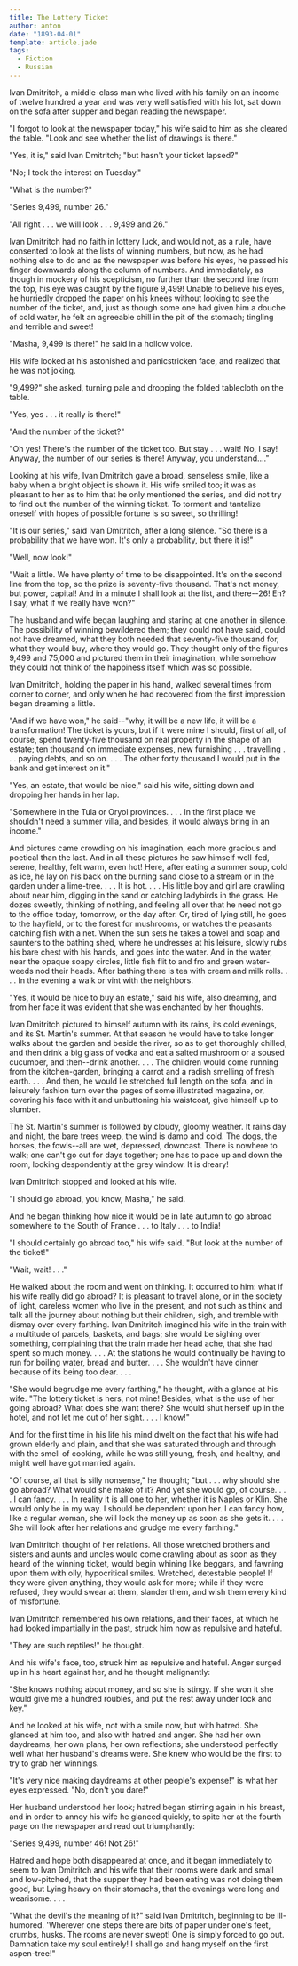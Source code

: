 ```yaml
---
title: The Lottery Ticket
author: anton
date: "1893-04-01"
template: article.jade
tags:
  - Fiction
  - Russian
---
```


Ivan Dmitritch, a middle-class man who lived with his family on an income of twelve hundred a year and was very well satisfied with his lot, sat down on the sofa after supper and began reading the newspaper. <span class="more"></span>

"I forgot to look at the newspaper today," his wife said to him as she cleared the table. "Look and see whether the list of drawings is there."

"Yes, it is," said Ivan Dmitritch; "but hasn't your ticket lapsed?"

"No; I took the interest on Tuesday."

"What is the number?"

"Series 9,499, number 26."

"All right . . . we will look . . . 9,499 and 26."

Ivan Dmitritch had no faith in lottery luck, and would not, as a rule, have consented to look at the lists of winning numbers, but now, as he had nothing else to do and as the newspaper was before his eyes, he passed his finger downwards along the column of numbers. And immediately, as though in mockery of his scepticism, no further than the second line from the top, his eye was caught by the figure 9,499! Unable to believe his eyes, he hurriedly dropped the paper on his knees without looking to see the number of the ticket, and, just as though some one had given him a douche of cold water, he felt an agreeable chill in the pit of the stomach; tingling and terrible and sweet!

"Masha, 9,499 is there!" he said in a hollow voice.

His wife looked at his astonished and panicstricken face, and realized that he was not joking.

"9,499?" she asked, turning pale and dropping the folded tablecloth on the table.

"Yes, yes . . . it really is there!"

"And the number of the ticket?"

"Oh yes! There's the number of the ticket too. But stay . . . wait! No, I say! Anyway, the number of our series is there! Anyway, you understand...."

Looking at his wife, Ivan Dmitritch gave a broad, senseless smile, like a baby when a bright object is shown it. His wife smiled too; it was as pleasant to her as to him that he only mentioned the series, and did not try to find out the number of the winning ticket. To torment and tantalize oneself with hopes of possible fortune is so sweet, so thrilling!

"It is our series," said Ivan Dmitritch, after a long silence. "So there is a probability that we have won. It's only a probability, but there it is!"

"Well, now look!"

"Wait a little. We have plenty of time to be disappointed. It's on the second line from the top, so the prize is seventy-five thousand. That's not money, but power, capital! And in a minute I shall look at the list, and there--26! Eh? I say, what if we really have won?"

The husband and wife began laughing and staring at one another in silence. The possibility of winning bewildered them; they could not have said, could not have dreamed, what they both needed that seventy-five thousand for, what they would buy, where they would go. They thought only of the figures 9,499 and 75,000 and pictured them in their imagination, while somehow they could not think of the happiness itself which was so possible.

Ivan Dmitritch, holding the paper in his hand, walked several times from corner to corner, and only when he had recovered from the first impression began dreaming a little.

"And if we have won," he said--"why, it will be a new life, it will be a transformation! The ticket is yours, but if it were mine I should, first of all, of course, spend twenty-five thousand on real property in the shape of an estate; ten thousand on immediate expenses, new furnishing . . . travelling . . . paying debts, and so on. . . . The other forty thousand I would put in the bank and get interest on it."

"Yes, an estate, that would be nice," said his wife, sitting down and dropping her hands in her lap.

"Somewhere in the Tula or Oryol provinces. . . . In the first place we shouldn't need a summer villa, and besides, it would always bring in an income."

And pictures came crowding on his imagination, each more gracious and poetical than the last. And in all these pictures he saw himself well-fed, serene, healthy, felt warm, even hot! Here, after eating a summer soup, cold as ice, he lay on his back on the burning sand close to a stream or in the garden under a lime-tree. . . . It is hot. . . . His little boy and girl are crawling about near him, digging in the sand or catching ladybirds in the grass. He dozes sweetly, thinking of nothing, and feeling all over that he need not go to the office today, tomorrow, or the day after. Or, tired of lying still, he goes to the hayfield, or to the forest for mushrooms, or watches the peasants catching fish with a net. When the sun sets he takes a towel and soap and saunters to the bathing shed, where he undresses at his leisure, slowly rubs his bare chest with his hands, and goes into the water. And in the water, near the opaque soapy circles, little fish flit to and fro and green water-weeds nod their heads. After bathing there is tea with cream and milk rolls. . . . In the evening a walk or vint with the neighbors.

"Yes, it would be nice to buy an estate," said his wife, also dreaming, and from her face it was evident that she was enchanted by her thoughts.

Ivan Dmitritch pictured to himself autumn with its rains, its cold evenings, and its St. Martin's summer. At that season he would have to take longer walks about the garden and beside the river, so as to get thoroughly chilled, and then drink a big glass of vodka and eat a salted mushroom or a soused cucumber, and then--drink another. . . . The children would come running from the kitchen-garden, bringing a carrot and a radish smelling of fresh earth. . . . And then, he would lie stretched full length on the sofa, and in leisurely fashion turn over the pages of some illustrated magazine, or, covering his face with it and unbuttoning his waistcoat, give himself up to slumber.

The St. Martin's summer is followed by cloudy, gloomy weather. It rains day and night, the bare trees weep, the wind is damp and cold. The dogs, the horses, the fowls--all are wet, depressed, downcast. There is nowhere to walk; one can't go out for days together; one has to pace up and down the room, looking despondently at the grey window. It is dreary!

Ivan Dmitritch stopped and looked at his wife.

"I should go abroad, you know, Masha," he said.

And he began thinking how nice it would be in late autumn to go abroad somewhere to the South of France . . . to Italy . . . to India!

"I should certainly go abroad too," his wife said. "But look at the number of the ticket!"

"Wait, wait! . . ."

He walked about the room and went on thinking. It occurred to him: what if his wife really did go abroad? It is pleasant to travel alone, or in the society of light, careless women who live in the present, and not such as think and talk all the journey about nothing but their children, sigh, and tremble with dismay over every farthing. Ivan Dmitritch imagined his wife in the train with a multitude of parcels, baskets, and bags; she would be sighing over something, complaining that the train made her head ache, that she had spent so much money. . . . At the stations he would continually be having to run for boiling water, bread and butter. . . . She wouldn't have dinner because of its being too dear. . . .

"She would begrudge me every farthing," he thought, with a glance at his wife. "The lottery ticket is hers, not mine! Besides, what is the use of her going abroad? What does she want there? She would shut herself up in the hotel, and not let me out of her sight. . . . I know!"

And for the first time in his life his mind dwelt on the fact that his wife had grown elderly and plain, and that she was saturated through and through with the smell of cooking, while he was still young, fresh, and healthy, and might well have got married again.

"Of course, all that is silly nonsense," he thought; "but . . . why should she go abroad? What would she make of it? And yet she would go, of course. . . . I can fancy. . . . In reality it is all one to her, whether it is Naples or Klin. She would only be in my way. I should be dependent upon her. I can fancy how, like a regular woman, she will lock the money up as soon as she gets it. . . . She will look after her relations and grudge me every farthing."

Ivan Dmitritch thought of her relations. All those wretched brothers and sisters and aunts and uncles would come crawling about as soon as they heard of the winning ticket, would begin whining like beggars, and fawning upon them with oily, hypocritical smiles. Wretched, detestable people! If they were given anything, they would ask for more; while if they were refused, they would swear at them, slander them, and wish them every kind of misfortune.

Ivan Dmitritch remembered his own relations, and their faces, at which he had looked impartially in the past, struck him now as repulsive and hateful.

"They are such reptiles!" he thought.

And his wife's face, too, struck him as repulsive and hateful. Anger surged up in his heart against her, and he thought malignantly:

"She knows nothing about money, and so she is stingy. If she won it she would give me a hundred roubles, and put the rest away under lock and key."

And he looked at his wife, not with a smile now, but with hatred. She glanced at him too, and also with hatred and anger. She had her own daydreams, her own plans, her own reflections; she understood perfectly well what her husband's dreams were. She knew who would be the first to try to grab her winnings.

"It's very nice making daydreams at other people's expense!" is what her eyes expressed. "No, don't you dare!"

Her husband understood her look; hatred began stirring again in his breast, and in order to annoy his wife he glanced quickly, to spite her at the fourth page on the newspaper and read out triumphantly:

"Series 9,499, number 46! Not 26!"

Hatred and hope both disappeared at once, and it began immediately to seem to Ivan Dmitritch and his wife that their rooms were dark and small and low-pitched, that the supper they had been eating was not doing them good, but Lying heavy on their stomachs, that the evenings were long and wearisome. . . .

"What the devil's the meaning of it?" said Ivan Dmitritch, beginning to be ill-humored. 'Wherever one steps there are bits of paper under one's feet, crumbs, husks. The rooms are never swept! One is simply forced to go out. Damnation take my soul entirely! I shall go and hang myself on the first aspen-tree!" 
